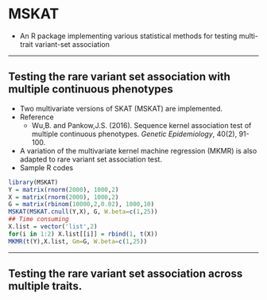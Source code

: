 # MSKAT
 - An R package implementing various statistical methods for testing multi-trait variant-set association

-----
## Testing the rare variant set association with multiple continuous phenotypes
 - Two multivariate versions of SKAT (MSKAT) are implemented.
 - Reference
    - Wu,B. and Pankow,J.S. (2016). Sequence kernel association test of multiple continuous phenotypes. *Genetic Epidemiology*, 40(2), 91-100.
 - A variation of the multivariate kernel machine regression (MKMR) is also adapted to rare variant set association test.
 - Sample R codes
```r
library(MSKAT)
Y = matrix(rnorm(2000), 1000,2)
X = matrix(rnorm(2000), 1000,2)
G = matrix(rbinom(10000,2,0.02), 1000,10)
MSKAT(MSKAT.cnull(Y,X), G, W.beta=c(1,25))
## Time consuming
X.list = vector('list',2)
for(i in 1:2) X.list[[i]] = rbind(1, t(X))
MKMR(t(Y),X.list, Gm=G, W.beta=c(1,25))
```

-----
## Testing the rare variant set association across multiple traits.
